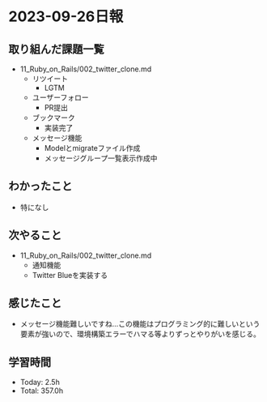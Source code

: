 # 2023-09-26日報

## 取り組んだ課題一覧
* 11_Ruby_on_Rails/002_twitter_clone.md
  * リツイート
    * LGTM
  * ユーザーフォロー
    * PR提出
  * ブックマーク
    * 実装完了
  * メッセージ機能
    * Modelとmigrateファイル作成
    * メッセージグループ一覧表示作成中

## わかったこと
* 特になし

## 次やること
* 11_Ruby_on_Rails/002_twitter_clone.md
  * 通知機能
  * Twitter Blueを実装する

## 感じたこと
* メッセージ機能難しいですね…この機能はプログラミング的に難しいという要素が強いので、環境構築エラーでハマる等よりずっとやりがいを感じる。

## 学習時間
* Today: 2.5h
* Total: 357.0h